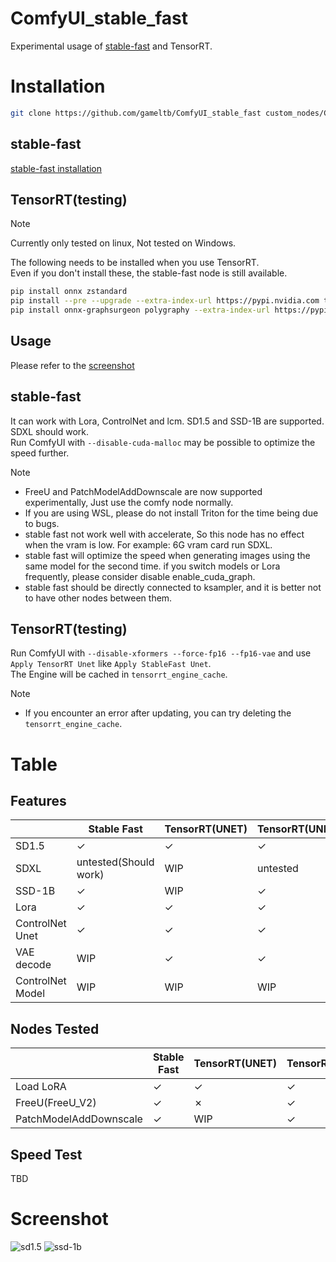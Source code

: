 # ComfyUI_stable_fast

Experimental usage of [stable-fast](https://github.com/chengzeyi/stable-fast) and TensorRT.

# Installation

```bash
git clone https://github.com/gameltb/ComfyUI_stable_fast custom_nodes/ComfyUI_stable_fast
```

## stable-fast

[stable-fast installation](https://github.com/chengzeyi/stable-fast?tab=readme-ov-file#installation)

## TensorRT(testing)

> [!NOTE]
>
> Currently only tested on linux, Not tested on Windows.

The following needs to be installed when you use TensorRT.  
Even if you don't install these, the stable-fast node is still available.

```bash
pip install onnx zstandard
pip install --pre --upgrade --extra-index-url https://pypi.nvidia.com tensorrt
pip install onnx-graphsurgeon polygraphy --extra-index-url https://pypi.ngc.nvidia.com
```

## Usage

Please refer to the [screenshot](#screenshot)

## stable-fast

It can work with Lora, ControlNet and lcm. SD1.5 and SSD-1B are supported. SDXL should work.  
Run ComfyUI with `--disable-cuda-malloc` may be possible to optimize the speed further.

> [!NOTE]
>
> - FreeU and PatchModelAddDownscale are now supported experimentally, Just use the comfy node normally.
> - If you are using WSL, please do not install Triton for the time being due to bugs.
> - stable fast not work well with accelerate, So this node has no effect when the vram is low. For example: 6G vram card run SDXL.
> - stable fast will optimize the speed when generating images using the same model for the second time. if you switch models or Lora frequently, please consider disable enable_cuda_graph.
> - stable fast should be directly connected to ksampler, and it is better not to have other nodes between them.

## TensorRT(testing)

Run ComfyUI with `--disable-xformers --force-fp16 --fp16-vae` and use `Apply TensorRT Unet` like `Apply StableFast Unet`.  
The Engine will be cached in `tensorrt_engine_cache`.

> [!NOTE]
>
> - If you encounter an error after updating, you can try deleting the `tensorrt_engine_cache`.

# Table

## Features

|                  | Stable Fast           | TensorRT(UNET) | TensorRT(UNET_BLOCK) |
| ---------------- | --------------------- | -------------- | -------------------- |
| SD1.5            | &check;               | &check;        | &check;              |
| SDXL             | untested(Should work) | WIP            | untested             |
| SSD-1B           | &check;               | WIP            | &check;              |
| Lora             | &check;               | &check;        | &check;              |
| ControlNet Unet  | &check;               | &check;        | &check;              |
| VAE decode       | WIP                   | &check;        | &check;              |
| ControlNet Model | WIP                   | WIP            | WIP                  |

## Nodes Tested

|                        | Stable Fast | TensorRT(UNET) | TensorRT(UNET_BLOCK) |
| ---------------------- | ----------- | -------------- | -------------------- |
| Load LoRA              | &check;     | &check;        | &check;              |
| FreeU(FreeU_V2)        | &check;     | &cross;        | &check;              |
| PatchModelAddDownscale | &check;     | WIP            | &check;              |

## Speed Test

TBD

# Screenshot

![sd1.5](asset/scr.png)
![ssd-1b](asset/scr1.png)
